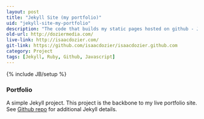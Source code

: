 ```yaml
---
layout: post
title: "Jekyll Site (my portfolio)"
uid: "jekyll-site-my-portfolio"
description: "The code that builds my static pages hosted on github - Jekyll"
old-url: http://doziermedia.com/
live-link: http://isaacdozier.com/
git-link: https://github.com/isaacdozier/isaacdozier.github.com
category: Project
tags: [Jekyll, Ruby, Github, Javascript]
---
```

{% include JB/setup %}

### Portfolio

A simple Jekyll project. This project is the backbone to my live portfolio site.
See [Github repo](https://github.com/jekyll/jekyll) for additional Jekyll details.
